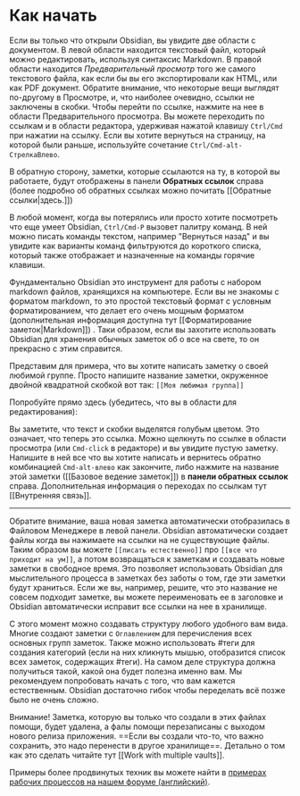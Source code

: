 # Как начать

Если вы только что открыли Obsidian, вы увидите две области с документом. В левой области находится текстовый файл, который можно редактировать, используя синтаксис Markdown. В правой области находится _Предварительный просмотр_ того же самого текстового файла, как если бы вы его экспортировали как HTML, или как PDF документ. Обратите внимание, что некоторые вещи выглядят по-другому в Просмотре, и, что наиболее очевидно, ссылки не заключены в скобки. Чтобы перейти по ссылке, нажмите на нее в области Предварительного просмотра. Вы можете переходить по ссылкам и в области редактора, удерживая нажатой клавишу `Ctrl/Cmd` при нажатии на ссылку. Если вы хотите вернуться на страницу, на которой были раньше, используйте сочетание `Ctrl/Cmd-alt-СтрелкаВлево`.

В обратную сторону, заметки, которые ссылаются на ту, в которой вы работаете, будут отображены в панели **Обратных ссылок** справа (более подробно об обратных ссылках можно почитать [[Обратные ссылки|здесь.]])

В любой момент, когда вы потерялись или просто хотите посмотреть что еще умеет Obsidian, `Ctrl/Cmd-P` вызовет палитру команд. В ней можно писать команды текстом, например "Вернуться назад" и вы увидите как варианты команд фильтруются до короткого списка, который также отображает и назначенные на команды горячие клавиши. 

Фундаментально Obsidian это инструмент для работы с набором markdown файлов, хранящихся на компьютере. Если вы не знакомы с форматом markdown, то это простой текстовый формат с условным форматированием, что делает его очень мощным форматом (дополнительная информация доступна тут [[Форматирование заметок|Markdown]]) . Таки образом, если вы захотите использовать Obsidian для хранения обычных заметок об о все на свете, то он прекрасно с этим справится. 

Представим для примера, что вы хотите написать заметку о своей любимой группе. Просто напишите название заметки, окруженное двойной квадратной скобкой вот так: `[[Моя любимая группа]]`

Попробуйте прямо здесь (убедитесь, что вы в области для редактирования):

Вы заметите, что текст и скобки выделятся голубым цветом. Это означает, что теперь это ссылка. Можно щелкнуть по ссылке в области просмотра (или `Cmd-click` в редакторе) и вы увидите пустую заметку. Напишите в ней все что вы хотите написать и вернитесь обратно комбинацией `Cmd-alt-влево` как закончите, либо нажмите на название этой заметки ([[Базовое ведение заметок]]) в **панели обратных ссылок** справа. Дополнительная информация о переходах по ссылкам тут [[Внутренняя связь]].

---

Обратите внимание, ваша новая заметка автоматически отобразилась в Файловом Менеджере в левой панели. Obsidian автоматически создает файлы когда вы нажимаете на ссылки на не существующие файлы. Таким образом вы можете `[[писать естественно]]` про `[[все что приходит на ум]]`, а потом возвращаться к заметкам и создавать новые заметки в свободное время. Это позволяет использовать Obsidian для мыслительного процесса в заметках без заботы о том, где эти заметки будут храниться. Если же вы, например, решите, что это название не совсем подходит заметке, вы можете переименовать ее в заголовке и Obsidian автоматически исправит все ссылки на нее в хранилище. 

С этого момент можно создавать структуру любого удобного вам вида. Многие создают  заметки с `Оглавлением` для перечисления всех основных групп заметок. Также можно использовать #теги для создания категорий (если на них кликнуть мышью, отобразится список всех заметок, содержащих #теги). На самом деле структура должна получиться такой, какой она будет полезна именно вам. Мы рекомендуем попробовать начать с того, что вам кажется естественным. Obsidian достаточно гибок чтобы переделать всё позже было не очень сложно. 

Внимание! Заметка, которую вы только что создали в этих файлах помощи, будет удалена, а фалы помощи перезаписаны с выходом нового релиза приложения. ==Если вы создали что-то, что важно сохранить, это надо перенести в другое хранилище==. Детально о том как это сделать читайте тут [[Work with multiple vaults]].

Примеры более продвинутых техник вы можете найти в [примерах рабочих процессов на нашем форуме (английский)](https://forum.obsidian.md/t/example-workflows-in-obsidian/1093).
